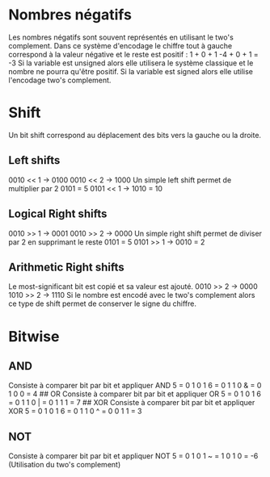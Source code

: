 # Nombres négatifs
Les nombres négatifs sont souvent représentés en utilisant le two's complement.
Dans ce système d'encodage le chiffre tout à gauche correspond à la valeur négative et le reste est positif :
 1 + 0 + 1
-4 + 0 + 1 = -3
Si la variable est unsigned alors elle utilisera le système classique et le nombre ne pourra qu'être positif.
Si la variable est signed alors elle utilise l'encodage two's complement.
# Shift
Un bit shift correspond au déplacement des bits vers la gauche ou la droite.
## Left shifts
0010 << 1 -> 0100
0010 << 2 -> 1000
Un simple left shift permet de multiplier par 2
0101 = 5
0101 << 1 -> 1010 = 10
## Logical Right shifts
0010 >> 1 -> 0001
0010 >> 2 -> 0000
Un simple right shift permet de diviser par 2 en supprimant le reste
0101 = 5
0101 >> 1 -> 0010 = 2
## Arithmetic Right shifts
Le most-significant bit est copié et sa valeur est ajouté.
0010 >> 2 -> 0000
1010 >> 2 -> 1110
Si le nombre est encodé avec le two's complement alors ce type de shift permet de conserver le signe du chiffre.
# Bitwise
## AND
Consiste à comparer bit par bit et appliquer AND
5 = 0 1 0 1
6 = 0 1 1 0
& = 0 1 0 0 = 4
## OR
Consiste à comparer bit par bit et appliquer OR
5 = 0 1 0 1
6 = 0 1 1 0
| = 0 1 1 1 = 7
## XOR
Consiste à comparer bit par bit et appliquer XOR
5 = 0 1 0 1
6 = 0 1 1 0
^ = 0 0 1 1 = 3
## NOT
Consiste à comparer bit par bit et appliquer NOT
5 = 0 1 0 1
~ = 1 0 1 0 = -6 (Utilisation du two's complement)